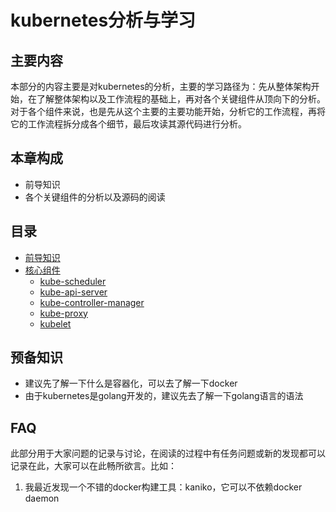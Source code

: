 # kubernetes分析与学习
## 主要内容
本部分的内容主要是对kubernetes的分析，主要的学习路径为：先从整体架构开始，在了解整体架构以及工作流程的基础上，再对各个关键组件从顶向下的分析。对于各个组件来说，也是先从这个主要的主要功能开始，分析它的工作流程，再将它的工作流程拆分成各个细节，最后攻读其源代码进行分析。
## 本章构成
* 前导知识
* 各个关键组件的分析以及源码的阅读

## 目录
* [前导知识](overview)
* [核心组件](core_components)
	* [kube-scheduler](kube-scheduler)
	* [kube-api-server](kube-api-server)
	* [kube-controller-manager](kube-controller-manager)
	* [kube-proxy](kube-proxy)
	* [kubelet](kubelet)

## 预备知识
* 建议先了解一下什么是容器化，可以去了解一下docker
* 由于kubernetes是golang开发的，建议先去了解一下golang语言的语法

## FAQ
此部分用于大家问题的记录与讨论，在阅读的过程中有任务问题或新的发现都可以记录在此，大家可以在此畅所欲言。比如：

1. 我最近发现一个不错的docker构建工具：kaniko，它可以不依赖docker daemon
